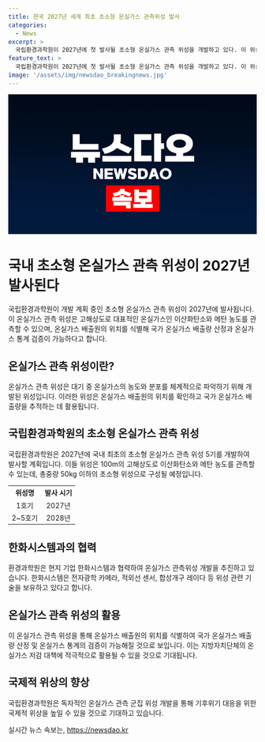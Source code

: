 ```yaml
---
title: 한국 2027년 세계 최초 초소형 온실가스 관측위성 발사
categories:
  - News
excerpt: >
  국립환경과학원이 2027년에 첫 발사될 초소형 온실가스 관측 위성을 개발하고 있다. 이 위성은 100m 고해상도로 온실가스 배출원을 찾아내는데 활용되며, 2050 탄소중립 달성을 지원하기 위해 5기의 위성을 개발해 발사할 계획이다. 이 위성은 한화시스템과 협력하여 개발되며, 온실가스 배출원의 위치를 식별하고 국가의 온실가스 배출량을 산정하고 검증하는 기능을 갖추고 있다. 이러한 위성은 국제적 위상을 높이고 지방자치단체의 온실가스 저감 대책에 적극적으로 활용될 것으로 기대된다.
feature_text: >
  국립환경과학원이 2027년에 첫 발사될 초소형 온실가스 관측 위성을 개발하고 있다. 이 위성은 100m 고해상도로 온실가스 배출원을 찾아내는데 활용되며, 2050 탄소중립 달성을 지원하기 위해 5기의 위성을 개발해 발사할 계획이다. 이 위성은 한화시스템과 협력하여 개발되며, 온실가스 배출원의 위치를 식별하고 국가의 온실가스 배출량을 산정하고 검증하는 기능을 갖추고 있다. 이러한 위성은 국제적 위상을 높이고 지방자치단체의 온실가스 저감 대책에 적극적으로 활용될 것으로 기대된다.
image: '/assets/img/newsdao_breakingnews.jpg'
---
```


<p><img src="/assets/img/newsdao_breakingnews.jpg" alt="koreaapp 속보" /></p>

<h1>국내 초소형 온실가스 관측 위성이 2027년 발사된다</h1>

<p data-ke-size="size16">국립환경과학원이 개발 계획 중인 초소형 온실가스 관측 위성이 2027년에 발사됩니다. 이 온실가스 관측 위성은 고해상도로 대표적인 온실가스인 이산화탄소와 메탄 농도를 관측할 수 있으며, 온실가스 배출원의 위치를 식별해 국가 온실가스 배출량 산정과 온실가스 통계 검증이 가능하다고 합니다.</p>

<h2 data-ke-size="size26">온실가스 관측 위성이란?</h2>

<p data-ke-size="size16">온실가스 관측 위성은 대기 중 온실가스의 농도와 분포를 체계적으로 파악하기 위해 개발된 위성입니다. 이러한 위성은 온실가스 배출원의 위치를 확인하고 국가 온실가스 배출량을 추적하는 데 활용됩니다.</p>

<h2 data-ke-size="size26">국립환경과학원의 초소형 온실가스 관측 위성</h2>

<p data-ke-size="size16">국립환경과학원은 2027년에 국내 최초의 초소형 온실가스 관측 위성 5기를 개발하여 발사할 계획입니다. 이들 위성은 100m의 고해상도로 이산화탄소와 메탄 농도를 관측할 수 있는데, 총중량 50kg 이하의 초소형 위성으로 구성될 예정입니다.</p>

<table>
    <tr>
        <th style="text-align: center;">위성명</th>
        <th style="text-align: center;">발사 시기</th>
    </tr>
    <tr>
        <td style="text-align: center;">1호기</td>
        <td style="text-align: center;">2027년</td>
    </tr>
    <tr>
        <td style="text-align: center;">2~5호기</td>
        <td style="text-align: center;">2028년</td>
    </tr>
</table>

<h2 data-ke-size="size26">한화시스템과의 협력</h2>

<p data-ke-size="size16">환경과학원은 현지 기업 한화시스템과 협력하여 온실가스 관측위성 개발을 추진하고 있습니다. 한화시스템은 전자광학 카메라, 적외선 센서, 합성개구 레이다 등 위성 관련 기술을 보유하고 있다고 합니다.</p>

<h2 data-ke-size="size26">온실가스 관측 위성의 활용</h2>

<p data-ke-size="size16">이 온실가스 관측 위성을 통해 온실가스 배출원의 위치를 식별하여 국가 온실가스 배출량 산정 및 온실가스 통계의 검증이 가능해질 것으로 보입니다. 이는 지방자치단체의 온실가스 저감 대책에 적극적으로 활용될 수 있을 것으로 기대됩니다.</p>

<h2 data-ke-size="size26">국제적 위상의 향상</h2>

<p data-ke-size="size16">국립환경과학원은 독자적인 온실가스 관측 군집 위성 개발을 통해 기후위기 대응을 위한 국제적 위상을 높일 수 있을 것으로 기대하고 있습니다.</p>
실시간 뉴스 속보는, <a href="https://newsdao.kr" rel="dofollow">https://newsdao.kr</a>


